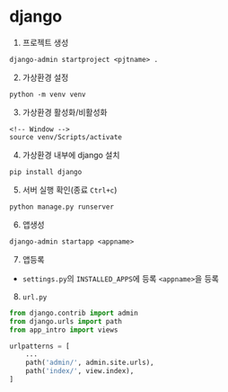 # django

1. 프로젝트 생성

```
django-admin startproject <pjtname> .
```

2. 가상환경 설정
```
python -m venv venv
```

3. 가상환경 활성화/비활성화
```
<!-- Window -->
source venv/Scripts/activate
```

4. 가상환경 내부에 django 설치
```
pip install django
```

5. 서버 실행 확인(종료 `Ctrl+c`)
```
python manage.py runserver
```

6. 앱생성
```
django-admin startapp <appname>
```

7. 앱등록
- `settings.py`의 `INSTALLED_APPS`에 등록
    `<appname>`을 등록

8. `url.py`
```python
from django.contrib import admin
from django.urls import path
from app_intro import views

urlpatterns = [
    ...
    path('admin/', admin.site.urls),
    path('index/', view.index),
]
```
